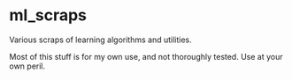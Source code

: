 ml_scraps
====

Various scraps of learning algorithms and utilities.

Most of this stuff is for my own use, and not thoroughly tested.  Use at your own peril.


